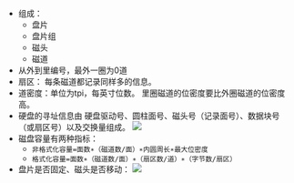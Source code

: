 - 组成：
	- 盘片
	- 盘片组
	- 磁头
	- 磁道
- 从外到里编号，最外一圈为0道
- 扇区： 每条磁道都记录同样多的信息。
- 道密度：单位为tpi，每英寸位数。 里圈磁道的位密度要比外圈磁道的位密度高。
- 硬盘的寻址信息由 硬盘驱动号、圆柱面号、磁头号（记录面号）、数据块号（或扇区号）以及交换量组成。 ![](http://www.plantuml.com/plantuml/svg/SoWkIImgoStCIybDBE3Yqb9ukdxtqxaDJ_OlVDQudajBArxX-S8rpsVFUBbouzEk5K_xjuF5divfUpP_uykvYs02pnStFbso1SXxlwVZnReDJ_TEXKY-tzC9bdysTSEptdLFvqw7A7dMCUrPP_lJdbr8IfxiMlAiTz7BzdukXrIWQw0k0W00)
- 磁盘容量有两种指标：
	- `非格式化容量=面数∗（磁道数/面）∗内圆周长∗最大位密度`
	- `格式化容量=面数∗（磁道数/面）∗（扇区数/道）∗（字节数/扇区）`
- 盘片是否固定、磁头是否移动： ![](http://www.plantuml.com/plantuml/svg/SoWkIImgoStCIybDBE3Yqb9uld3DyzapkBIquXMUBz_zj6l5yyMDJvTiUJfxrzDriu0opplRmP9G0R0afkh-zSzw5o6fVhPZvTEzkvzDM_-ySoTG2L167oW4iiWX5MWrr7e0)